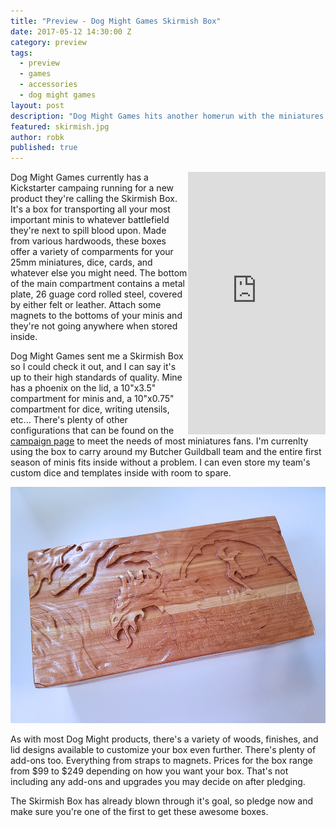 ```yaml
---
title: "Preview - Dog Might Games Skirmish Box"
date: 2017-05-12 14:30:00 Z
category: preview
tags:
  - preview
  - games
  - accessories
  - dog might games
layout: post
description: "Dog Might Games hits another homerun with the miniatures Skirmish Box."
featured: skirmish.jpg                                                                                                                                                                                             
author: robk
published: true
---
```


<iframe style="float:right" src="https://www.kickstarter.com/projects/dogmight/the-skirmish-box-a-custom-case-for-your-miniatures/widget/card.html?v=2" width="220" height="420" frameborder="0" scrolling="no"></iframe>
Dog Might Games currently has a Kickstarter campaing running for a new product they're calling the Skirmish Box. It's a box for transporting all your most important minis to whatever battlefield they're next to spill blood upon. Made from various hardwoods, these boxes offer a variety of comparments for your 25mm miniatures, dice, cards, and whatever else you might need. The bottom of the main compartment contains a metal plate, 26 guage cord rolled steel, covered by either felt or leather. Attach some magnets to the bottoms of your minis and they're not going anywhere when stored inside.

Dog Might Games sent me a Skirmish Box so I could check it out, and I can say it's up to their high standards of quality. Mine has a phoenix on the lid, a 10"x3.5" compartment for minis and, a 10"x0.75" compartment for dice, writing utensils, etc... There's plenty of other configurations that can be found on the [campaign page](https://www.kickstarter.com/projects/dogmight/the-skirmish-box-a-custom-case-for-your-miniatures) to meet the needs of most miniatures fans. I'm currenlty using the box to carry around my Butcher Guildball team and the entire first season of minis fits inside without a problem. I can even store my team's custom dice and templates inside with room to spare.

![Skirmish Box](/images/dogmight/skirmish.jpg)

As with most Dog Might products, there's a variety of woods, finishes, and lid designs available to customize your box even further. There's plenty of add-ons too. Everything from straps to magnets. Prices for the box range from $99 to $249 depending on how you want your box. That's not including any add-ons and upgrades you may decide on after pledging.

The Skirmish Box has already blown through it's goal, so pledge now and make sure you're one of the first to get these awesome boxes.